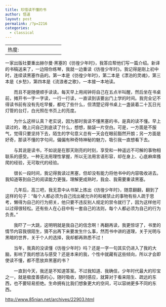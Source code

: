 ```yaml
---
title: 珍惜读不懂的书
author: 悟道
layout: post
permalink: /?p=2216
categories:
  - classical
---
```

<table>
  <tr cellpadding=0><td>
    热度:
  </td><td cellpadding=0><img src='http://210.75.224.29/wordpress/wp-content/plugins/statpresscn/images/sun.gif' width=10 height=10 border=0 /></td><td cellpadding=0><img src='http://210.75.224.29/wordpress/wp-content/plugins/statpresscn/images/sun_dark.gif' width=10 height=10 border=0 /></td><td cellpadding=0><img src='http://210.75.224.29/wordpress/wp-content/plugins/statpresscn/images/sun_dark.gif' width=10 height=10 border=0 /></td><td cellpadding=0><img src='http://210.75.224.29/wordpress/wp-content/plugins/statpresscn/images/sun_dark.gif' width=10 height=10 border=0 /></td><td cellpadding=0><img src='http://210.75.224.29/wordpress/wp-content/plugins/statpresscn/images/sun_dark.gif' width=10 height=10 border=0 /></td></tr>
</table>

一家出版社要重出赫尔曼·黑塞的《彷徨少年时》，我答应帮他们写一篇介绍。新译的书稿送来了，一边陪你练琴，我就一边重读《彷徨少年时》。我记得是刚上初中时，连续读黑塞作品的。第一本是《彷徨少年时》，第二本是《漂泊的灵魂》，第三本是《乡愁》，第四本是《流浪者之歌》，一本接一本地读。

　　而且不是随便顺手读读。每天早上用闹钟将自己在五点半叫醒，然后坐在书桌前，摊开书一字一字读，一行一行读，一直读到该要出门上学的时间。我完全记不得读书前有没有先吃早餐，都吃了些什么，但清楚记得书桌上一盏装着二十瓦日光灯管的台灯，白光照在书页上的亮度。

　　为什么这样认真？老实说，因为那时我读不懂黑塞的书，是真的读不懂。早上读过的，晚上问自己到底读了什么，想想，脑袋一片空白。可是，一方面是不服气，觉得只要坚持下去，陌生的字句意义总有一天会在眼前豁然开朗；另一方面是好奇，那读不懂的字句间，偏偏有种奇特神秘的魅力，吸引我一直想看下去。

　　与其说是读书，不如说是在那天刚亮的时刻，享受和一种遥远不可解的事物相联系的感受。一种无法用理性掌握，所以无法用言语形容，却在身上、心底麻痒搔爬的经验，无可取代的经验。

　　很长一段时间，我记得我读过黑塞，但却没有能力将他书中的内容吸收进去。我知道等到自己的阅读能力更强，理解更成熟时，我会、我需要重读黑塞。

　　几年后，高三吧，我无意中从书架上拣出《彷徨少年时》，随意翻翻，翻到了这样的句子：“每个人都必须为自己找出被允许的和被禁止的事物有些人疏于思考，懒得为自己的行为把关，他只要不违反别人规定的禁令就行了，因为这样他可以过得很轻松。还有些人在心目中有一套自己的法则，每个人都必须为自己的行为负责。”

　　我吓了一大跳，这明明就是我自己的信念啊！再翻再读，我更惊讶了，书里的情节内容我很陌生，猜不出再下来要发生什么事，然而书中讲的道理，关于光明与黑暗的世界，关于个人的选择，我却都再熟悉不过！

　　当年，我真的没读懂《彷徨少年时》吗？还是一字一句其实仍进入了我的大脑，影响了我的想法与感受？还是本来的我，个性中就藏有这些倾向，所以才会即使读不懂，都不愿放弃黑塞的书？

　　一直到今天，我还是不知道答案。不过我知道、我确信，少年时代最大的珍宝之一，就是极度善感的心，随时吸收，随时感应，就算对于看来陌生、疏远的东西，也不要轻易拒绝。生命拥有比我们想象更大的空间，可以容纳更多不同的东西。

http://www.85nian.net/archives/22903.html